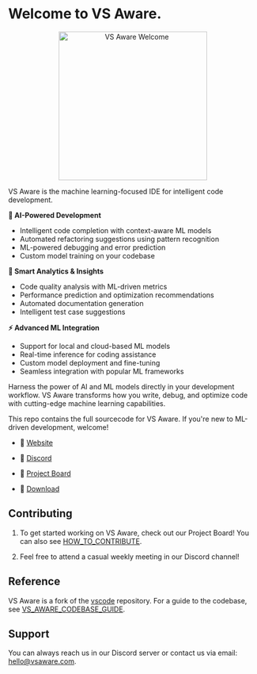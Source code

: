 # Welcome to VS Aware.

<div align="center">
	<img
		src="./src/vs/workbench/browser/parts/editor/media/slice_of_void.png"
	 	alt="VS Aware Welcome"
		width="300"
	 	height="300"
	/>
</div>

VS Aware is the machine learning-focused IDE for intelligent code development.

**🤖 AI-Powered Development**
- Intelligent code completion with context-aware ML models
- Automated refactoring suggestions using pattern recognition
- ML-powered debugging and error prediction
- Custom model training on your codebase

**🧠 Smart Analytics & Insights**
- Code quality analysis with ML-driven metrics
- Performance prediction and optimization recommendations
- Automated documentation generation
- Intelligent test case suggestions

**⚡ Advanced ML Integration**
- Support for local and cloud-based ML models
- Real-time inference for coding assistance
- Custom model deployment and fine-tuning
- Seamless integration with popular ML frameworks

Harness the power of AI and ML models directly in your development workflow. VS Aware transforms how you write, debug, and optimize code with cutting-edge machine learning capabilities.

This repo contains the full sourcecode for VS Aware. If you're new to ML-driven development, welcome!

- 🧭 [Website](https://vsaware.com)

- 👋 [Discord](https://discord.gg/RSNjgaugJs)

- 🚙 [Project Board](https://github.com/orgs/vsaware/projects/2)

- 🌌 [Download](https://vsaware.com/download-beta)


## Contributing

1. To get started working on VS Aware, check out our Project Board! You can also see [HOW_TO_CONTRIBUTE](https://github.com/vsaware/vs-aware/blob/main/HOW_TO_CONTRIBUTE.md).

2. Feel free to attend a casual weekly meeting in our Discord channel!


## Reference

VS Aware is a fork of the [vscode](https://github.com/microsoft/vscode) repository. For a guide to the codebase, see [VS_AWARE_CODEBASE_GUIDE](https://github.com/vsaware/vs-aware/blob/main/VS_AWARE_CODEBASE_GUIDE.md).

## Support
You can always reach us in our Discord server or contact us via email: hello@vsaware.com.
